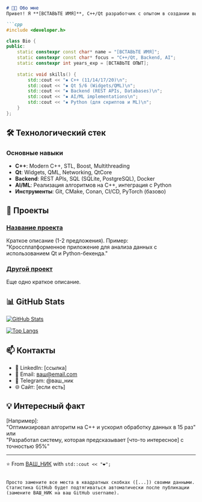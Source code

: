 

```markdown
# 👨‍💻 Обо мне
Привет! Я **[ВСТАВЬТЕ ИМЯ]**, C++/Qt разработчик с опытом в создании высокопроизводительных приложений. Также занимаюсь разработкой backend-решений и реализацией алгоритмов ИИ на C++.

```cpp
#include <developer.h>

class Bio {
public:
    static constexpr const char* name = "[ВСТАВЬТЕ ИМЯ]";
    static constexpr const char* focus = "C++/Qt, Backend, AI";
    static constexpr int years_exp = [ВСТАВЬТЕ ОПЫТ];
    
    static void skills() {
        std::cout << "▪ C++ (11/14/17/20)\n";
        std::cout << "▪ Qt 5/6 (Widgets/QML)\n";
        std::cout << "▪ Backend (REST APIs, Databases)\n";
        std::cout << "▪ AI/ML implementations\n";
        std::cout << "▪ Python (для скриптов и ML)\n";
    }
};
```

## 🛠 Технологический стек
### Основные навыки
- **C++**: Modern C++, STL, Boost, Multithreading
- **Qt**: Widgets, QML, Networking, QtCore
- **Backend**: REST APIs, SQL (SQLite, PostgreSQL), Docker
- **AI/ML**: Реализация алгоритмов на C++, интеграция с Python
- **Инструменты**: Git, CMake, Conan, CI/CD, PyTorch (базово)

## 🚀 Проекты
### [Название проекта](ссылка)
Краткое описание (1-2 предложения). Пример:  
"Кроссплатформенное приложение для анализа данных с использованием Qt и Python-бекенда."

### [Другой проект](ссылка)
Еще одно краткое описание.

## 📊 GitHub Stats
[![GitHub Stats](https://github-readme-stats.vercel.app/api?username=ВАШ_НИК&show_icons=true&theme=radical)](https://github.com/ВАШ_НИК)

[![Top Langs](https://github-readme-stats.vercel.app/api/top-langs/?username=ВАШ_НИК&layout=compact&theme=radical&hide=html,css)](https://github.com/ВАШ_НИК)

## 📫 Контакты
- 💼 LinkedIn: [ссылка]
- 📧 Email: ваш@email.com
- 📱 Telegram: @ваш_ник
- 🌐 Сайт: [если есть]

## 💡 Интересный факт
[Например]:  
"Оптимизировал алгоритм на C++ и ускорил обработку данных в 15 раз"  
или  
"Разработал систему, которая предсказывает [что-то интересное] с точностью 95%"

---

⭐️ From [ВАШ_НИК](https://github.com/ВАШ_НИК) with `std::cout << "❤️";`
```

Просто замените все места в квадратных скобках ([...]) своими данными. Статистика GitHub будет подтягиваться автоматически после публикации (замените ВАШ_НИК на ваш GitHub username).
